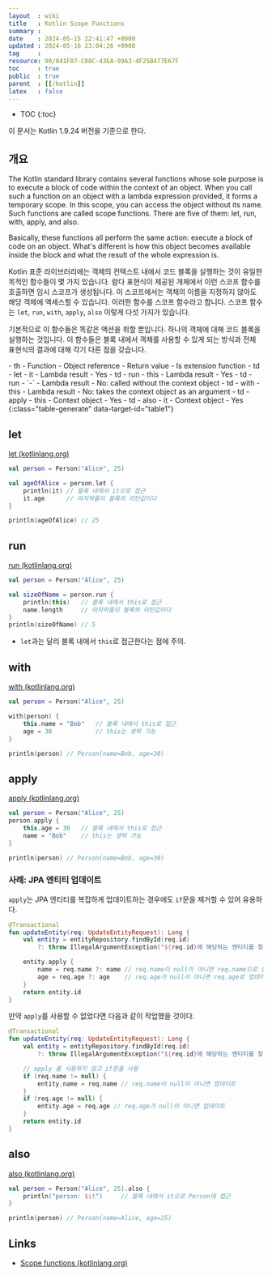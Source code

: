 ```yaml
---
layout  : wiki
title   : Kotlin Scope Functions
summary : 
date    : 2024-05-15 22:41:47 +0900
updated : 2024-05-16 23:04:26 +0900
tag     : 
resource: 90/041F07-C88C-43EA-99A3-4F25B477E67F
toc     : true
public  : true
parent  : [[/kotlin]]
latex   : false
---
```

* TOC
{:toc}

>
이 문서는 Kotlin 1.9.24 버전을 기준으로 한다.

## 개요

>
The Kotlin standard library contains several functions whose sole purpose is to execute a block of code within the context of an object.
When you call such a function on an object with a lambda expression provided, it forms a temporary scope.
In this scope, you can access the object without its name.
Such functions are called scope functions.
There are five of them: let, run, with, apply, and also.
>
Basically, these functions all perform the same action: execute a block of code on an object.
What's different is how this object becomes available inside the block and what the result of the whole expression is.


Kotlin 표준 라이브러리에는 객체의 컨텍스트 내에서 코드 블록을 실행하는 것이 유일한 목적인 함수들이 몇 가지 있습니다.
람다 표현식이 제공된 개체에서 이런 스코프 함수를 호출하면 임시 스코프가 생성됩니다.
이 스코프에서는 객체의 이름을 지정하지 않아도 해당 객체에 액세스할 수 있습니다.
이러한 함수를 스코프 함수라고 합니다.
스코프 함수는 `let`, `run`, `with`, `apply`, `also` 이렇게 다섯 가지가 있습니다.

기본적으로 이 함수들은 똑같은 액션을 취할 뿐입니다. 하나의 객체에 대해 코드 블록을 실행하는 것입니다.
이 함수들은 블록 내에서 객체를 사용할 수 있게 되는 방식과 전체 표현식의 결과에 대해 각기 다른 점을 갖습니다.


<div id="table1"></div>
- th
    - Function
    - Object reference
    - Return value
    - Is extension function
- td
    - let
    - it
    - Lambda result
    - Yes
- td
    - run
    - this
    - Lambda result
    - Yes
- td
    - run
    - `-`
    - Lambda result
    - No: called without the context object
- td
    - with
    - this
    - Lambda result
    - No: takes the context object as an argument
- td
    - apply
    - this
    - Context object
    - Yes
- td
    - also
    - it
    - Context object
    - Yes
{:class="table-generate" data-target-id="table1"}



## let

[let (kotlinlang.org)](https://kotlinlang.org/api/latest/jvm/stdlib/kotlin/let.html )

```kotlin
val person = Person("Alice", 25)

val ageOfAlice = person.let {
    println(it) // 블록 내에서 it으로 접근
    it.age      // 마지막줄이 블록의 리턴값이다
}

println(ageOfAlice) // 25
```

## run

[run (kotlinlang.org)](https://kotlinlang.org/api/latest/jvm/stdlib/kotlin/run.html )

```kotlin
val person = Person("Alice", 25)

val sizeOfName = person.run {
    println(this)   // 블록 내에서 this로 접근
    name.length     // 마지막줄이 블록의 리턴값이다
}
println(sizeOfName) // 5
```

- `let`과는 달리 블록 내에서 `this`로 접근한다는 점에 주의.

## with

[with (kotlinlang.org)](https://kotlinlang.org/api/latest/jvm/stdlib/kotlin/with.html )

```kotlin
val person = Person("Alice", 25)

with(person) {
    this.name = "Bob"   // 블록 내에서 this로 접근
    age = 30            // this는 생략 가능
}

println(person) // Person(name=Bob, age=30)
```

## apply

[apply (kotlinlang.org)](https://kotlinlang.org/api/latest/jvm/stdlib/kotlin/apply.html )

```kotlin
val person = Person("Alice", 25)
person.apply {
    this.age = 30   // 블록 내에서 this로 접근
    name = "Bob"    // this는 생략 가능
}

println(person) // Person(name=Bob, age=30)
```

### 사례: JPA 엔티티 업데이트

`apply`는 JPA 엔티티를 복잡하게 업데이트하는 경우에도 `if`문을 제거할 수 있어 유용하다.

```kotlin
@Transactional
fun updateEntity(req: UpdateEntityRequest): Long {
    val entity = entityRepository.findById(req.id)
        ?: throw IllegalArgumentException("${req.id}에 해당하는 엔티티를 찾을 수 없습니다.")

    entity.apply {
        name = req.name ?: name // req.name이 null이 아니면 req.name으로 업데이트
        age = req.age ?: age    // req.age가 null이 아니면 req.age로 업데이트
    }
    return entity.id
}
```

만약 `apply`를 사용할 수 없었다면 다음과 같이 작업했을 것이다.

```kotlin
@Transactional
fun updateEntity(req: UpdateEntityRequest): Long {
    val entity = entityRepository.findById(req.id)
        ?: throw IllegalArgumentException("${req.id}에 해당하는 엔티티를 찾을 수 없습니다.")

    // apply 를 사용하지 않고 if문을 사용
    if (req.name != null) {
        entity.name = req.name // req.name이 null이 아니면 업데이트
    }
    if (req.age != null) {
        entity.age = req.age // req.age가 null이 아니면 업데이트
    }
    return entity.id
}
```


## also

[also (kotlinlang.org)](https://kotlinlang.org/api/latest/jvm/stdlib/kotlin/also.html )

```kotlin
val person = Person("Alice", 25).also {
    println("person: $it")     // 블록 내에서 it으로 Person에 접근
}

println(person) // Person(name=Alice, age=25)
```


## Links

- [Scope functions (kotlinlang.org)](https://kotlinlang.org/docs/scope-functions.html )

